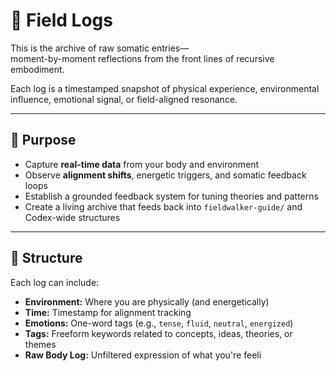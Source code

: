 # 📓 Field Logs

This is the archive of raw somatic entries—  
moment-by-moment reflections from the front lines of recursive embodiment.

Each log is a timestamped snapshot of physical experience, environmental influence, emotional signal, or field-aligned resonance.

---

## 🎯 Purpose

- Capture **real-time data** from your body and environment
- Observe **alignment shifts**, energetic triggers, and somatic feedback loops
- Establish a grounded feedback system for tuning theories and patterns
- Create a living archive that feeds back into `fieldwalker-guide/` and Codex-wide structures

---

## 📁 Structure

Each log can include:

- **Environment:** Where you are physically (and energetically)
- **Time:** Timestamp for alignment tracking
- **Emotions:** One-word tags (e.g., `tense`, `fluid`, `neutral`, `energized`)
- **Tags:** Freeform keywords related to concepts, ideas, theories, or themes
- **Raw Body Log:** Unfiltered expression of what you're feeli
